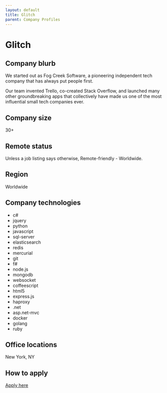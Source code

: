 ```yaml
---
layout: default
title: Glitch
parent: Company Profiles
---
```


# Glitch

## Company blurb

We started out as Fog Creek Software, a pioneering independent tech company that has always put people first.

Our team invented Trello, co-created Stack Overflow, and launched many other groundbreaking apps that collectively have made us one of the most influential small tech companies ever.

## Company size

30+

## Remote status

Unless a job listing says otherwise, Remote-friendly - Worldwide.

## Region

Worldwide

## Company technologies

- c#
- jquery
- python
- javascript
- sql-server
- elasticsearch
- redis
- mercurial
- git
- f#
- node.js
- mongodb
- websocket
- coffeescript
- html5
- express.js
- haproxy
- .net
- asp.net-mvc
- docker
- golang
- ruby

## Office locations

New York, NY

## How to apply

[Apply here](https://glitch.bamboohr.com/jobs/)

